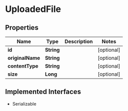 

# UploadedFile


## Properties

| Name | Type | Description | Notes |
|------------ | ------------- | ------------- | -------------|
|**id** | **String** |  |  [optional] |
|**originalName** | **String** |  |  [optional] |
|**contentType** | **String** |  |  [optional] |
|**size** | **Long** |  |  [optional] |


## Implemented Interfaces

* Serializable


